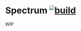 # Spectrum [![build](https://img.shields.io/github/workflow/status/arpanlaha/spectrum/CI)](https://github.com/arpanlaha/spectrum/actions?query=workflow%3ACI)

WIP
